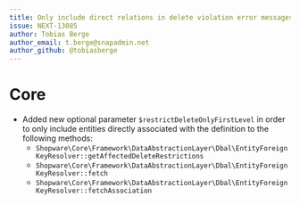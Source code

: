 ```yaml
---
title: Only include direct relations in delete violation error messages
issue: NEXT-13085
author: Tobias Berge
author_email: t.berge@snapadmin.net 
author_github: @tobiasberge
---
```

# Core
* Added new optional parameter `$restrictDeleteOnlyFirstLevel` in order to only include entities directly associated with the definition to the following methods:
    * `Shopware\Core\Framework\DataAbstractionLayer\Dbal\EntityForeignKeyResolver::getAffectedDeleteRestrictions`
    * `Shopware\Core\Framework\DataAbstractionLayer\Dbal\EntityForeignKeyResolver::fetch`
    * `Shopware\Core\Framework\DataAbstractionLayer\Dbal\EntityForeignKeyResolver::fetchAssociation`
